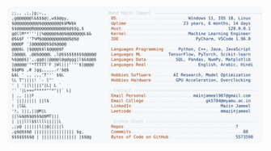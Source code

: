 <picture>
  <source srcset="https://raw.githubusercontent.com/mmazinjameel/mmazinjameel/main/dark_mode.svg?v=1747692608" media="(prefers-color-scheme: dark)">
  <img src="https://raw.githubusercontent.com/mmazinjameel/mmazinjameel/main/light_mode.svg?v=1747692608">
</picture>
